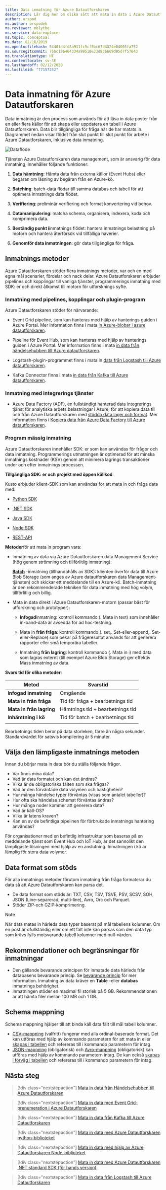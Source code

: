 ```yaml
---
title: Data inmatning för Azure Datautforskaren
description: Lär dig mer om olika sätt att mata in data i Azure Datautforskaren
author: orspod
ms.author: orspodek
ms.reviewer: mblythe
ms.service: data-explorer
ms.topic: conceptual
ms.date: 02/18/2019
ms.openlocfilehash: 54401d4fd8a911fc9cf5bc67d4324e84005fa752
ms.sourcegitcommit: 76bc196464334a99510e33d836669d95d7f57643
ms.translationtype: HT
ms.contentlocale: sv-SE
ms.lasthandoff: 02/12/2020
ms.locfileid: "77157252"
---
```

# <a name="azure-data-explorer-data-ingestion"></a>Data inmatning för Azure Datautforskaren

Data inmatning är den process som används för att läsa in data poster från en eller flera källor för att skapa eller uppdatera en tabell i Azure Datautforskaren. Data blir tillgängliga för fråga när de har matats in. Diagrammet nedan visar flödet från slut punkt till slut punkt för arbete i Azure Datautforskaren, inklusive data inmatning.

![Dataflöde](media/ingest-data-overview/data-flow.png)

Tjänsten Azure Datautforskaren data management, som är ansvarig för data inmatning, innehåller följande funktioner:

1. **Data hämtning**: Hämta data från externa källor (Event Hubs) eller begäran om läsning av begäran från en Azure-kö.

1. **Batching**: batch-data flödar till samma databas och tabell för att optimera inmatnings data flödet.

1. **Verifiering**: preliminär verifiering och format konvertering vid behov.

1. **Datamanipulering**: matcha schema, organisera, indexera, koda och komprimera data.

1. **Beständig punkt i**inmatnings flödet: hantera inmatnings belastning på motorn och hantera återförsök vid tillfälliga haverier.

1. **Genomför data inmatningen**: gör data tillgängliga för fråga.

## <a name="ingestion-methods"></a>Inmatnings metoder

Azure Datautforskaren stöder flera inmatnings metoder, var och en med egna mål scenarier, fördelar och nack delar. Azure Datautforskaren erbjuder pipelines och kopplingar till vanliga tjänster, programmerings inmatning med SDK: er och direkt åtkomst till motorn för utforsknings syfte.

### <a name="ingestion-using-pipelines-connectors-and-plugins"></a>Inmatning med pipelines, kopplingar och plugin-program

Azure Datautforskaren stöder för närvarande:

* Event Grid pipeline, som kan hanteras med hjälp av hanterings guiden i Azure Portal. Mer information finns i mata [in Azure-blobar i azure datautforskaren](ingest-data-event-grid.md).

* Pipeline för Event Hub, som kan hanteras med hjälp av hanterings guiden i Azure Portal. Mer information finns i mata [in data från händelsehubben till Azure datautforskaren](ingest-data-event-hub.md).

* Logstash-plugin-programmet finns i mata in [data från Logstash till Azure datautforskaren](ingest-data-logstash.md).

* Kafka Connector finns i mata [in data från Kafka till Azure datautforskaren](ingest-data-kafka.md).

### <a name="ingestion-using-integration-services"></a>Inmatning med integrerings tjänster

* Azure Data Factory (ADF), en fullständigt hanterad data integrerings tjänst för analytiska arbets belastningar i Azure, för att kopiera data till och från Azure Datautforskaren med [stödda data lager och format](/azure/data-factory/copy-activity-overview#supported-data-stores-and-formats). Mer information finns i [Kopiera data från Azure Data Factory till Azure datautforskaren](/azure/data-explorer/data-factory-load-data).

### <a name="programmatic-ingestion"></a>Program mässig inmatning

Azure Datautforskaren innehåller SDK: er som kan användas för frågor och data inmatning. Programmerings utmatningen är optimerad för att minska inmatnings kostnader (KSV) genom att minimera lagrings transaktioner under och efter inmatnings processen.

**Tillgängliga SDK: er och projekt med öppen källkod**:

Kusto erbjuder klient-SDK som kan användas för att mata in och fråga data med:

* [Python SDK](/azure/kusto/api/python/kusto-python-client-library)

* [.NET SDK](/azure/kusto/api/netfx/about-the-sdk)

* [Java SDK](/azure/kusto/api/java/kusto-java-client-library)

* [Node SDK](/azure/kusto/api/node/kusto-node-client-library)

* [REST-API](/azure/kusto/api/netfx/kusto-ingest-client-rest)

**Metoder**för att mata in program vara:

* Inmatning av data via Azure Datautforskaren data Management Service (hög genom strömning och tillförlitlig inmatning):

    [**Batch**](/azure/kusto/api/netfx/kusto-ingest-queued-ingest-sample) -inmatning (tillhandahålls av SDK): klienten överför data till Azure Blob Storage (som anges av Azure datautforskaren data Management-tjänsten) och skickar ett meddelande till en Azure-kö. Batch-inmatning är den rekommenderade tekniken för data inmatning med hög volym, tillförlitlig och billig.

* Mata in data direkt i Azure Datautforskaren-motorn (passar bäst för utforskning och prototyper):

  * **Infogad**inmatning: kontroll kommando (. Mata in text) som innehåller in-band-data är avsedda för ad hoc-testning.

  * Mata in **från fråga**: kontroll kommando (. set,. Set-eller-append,. Set-eller-Replace) som pekar på frågeresultat används för att generera rapporter eller små temporära tabeller.

  * Inmatning **från lagring**: kontroll kommando (. Mata in i) med data som lagras externt (till exempel Azure Blob Storage) ger effektiv Mass inmatning av data.

**Svars tid för olika metoder**:

| Metod | Svarstid |
| --- | --- |
| **Infogad inmatning** | Omgående |
| **Mata in från fråga** | Tid för fråga + bearbetnings tid |
| **Mata in från lagring** | Hämtnings tid + bearbetnings tid |
| **Inhämtning i kö** | Tid för batch + bearbetnings tid |
| |

Bearbetnings tiden beror på data storleken, färre än några sekunder. Standardvärdet för satsvis kompilering är 5 minuter.

## <a name="choosing-the-most-appropriate-ingestion-method"></a>Välja den lämpligaste inmatnings metoden

Innan du börjar mata in data bör du ställa följande frågor.

* Var finns mina data? 
* Vad är data formatet och kan det ändras? 
* Vilka är de obligatoriska fälten som ska frågas? 
* Vad är den förväntade data volymen och hastigheten? 
* Hur många händelse typer förväntas (visas som antalet tabeller)? 
* Hur ofta ska händelse schemat förväntas ändras? 
* Hur många noder kommer att generera data? 
* Vad är käll-OS? 
* Vilka är latens kraven? 
* Kan en av de befintliga pipelinen för förbrukade inmatnings hantering användas? 

För organisationer med en befintlig infrastruktur som baseras på en meddelande tjänst som Event Hub och IoT Hub, är det sannolikt den lämpligaste lösningen med hjälp av en anslutning. Inmatningen i kö är lämplig för stora data volymer.

## <a name="supported-data-formats"></a>Data format som stöds

För alla inmatnings metoder förutom inmatning från fråga formaterar du data så att Azure Datautforskaren kan parsa det. 
* De data format som stöds är: TXT, CSV, TSV, TSVE, PSV, SCSV, SOH, JSON (Line-separerad, multi-line), Avro, Orc och Parquet. 
* Stöder ZIP-och GZIP-komprimering.

> [!NOTE]
> När data matas in härleds data typer baserat på mål tabellens kolumner. Om en post är ofullständig eller om ett fält inte kan parsas som den data typ som krävs fylls motsvarande tabell kolumner med null-värden.

## <a name="ingestion-recommendations-and-limitations"></a>Rekommendationer och begränsningar för inmatningar

* Den gällande bevarande principen för inmatade data härleds från databasens bevarande princip. Se [bevarande princip](/azure/kusto/concepts/retentionpolicy) för mer information. Inmatning av data kräver en **Table** -eller **databas** inmatnings behörighet.
* Inmatningen stöder en maximal fil storlek på 5 GB. Rekommendationen är att hämta filer mellan 100 MB och 1 GB.

## <a name="schema-mapping"></a>Schema mappning

Schema mappning hjälper till att binda käll data fält till mål tabell kolumner.

* [CSV-mappning](/azure/kusto/management/mappings?branch=master#csv-mapping) (valfritt) fungerar med alla ordinal-baserade format. Det kan utföras med hjälp av kommando parametern för att mata in eller [skapas i tabellen](/azure/kusto/management/tables?branch=master#create-ingestion-mapping) och refereras till i kommando parametern för intag.
* [JSON-mappning](/azure/kusto/management/mappings?branch=master#json-mapping) (obligatorisk) och [Avro-mappning](/azure/kusto/management/mappings?branch=master#avro-mapping) (obligatorisk) kan utföras med hjälp av kommando parametern intag. De kan också [skapas i förväg i tabellen](/azure/kusto/management/tables#create-ingestion-mapping) och refereras till i kommando parametern för intag.

## <a name="next-steps"></a>Nästa steg

> [!div class="nextstepaction"]
> [Mata in data från Händelsehubben till Azure Datautforskaren](ingest-data-event-hub.md)

> [!div class="nextstepaction"]
> [Mata in data med Event Grid-prenumeration i Azure Datautforskaren](ingest-data-event-grid.md)

> [!div class="nextstepaction"]
> [Mata in data från Kafka till Azure Datautforskaren](ingest-data-kafka.md)

> [!div class="nextstepaction"]
> [Mata in data med Azure Datautforskaren python-biblioteket](python-ingest-data.md)

> [!div class="nextstepaction"]
> [Mata in data med hjälp av Azure Datautforskaren Node-biblioteket](node-ingest-data.md)

> [!div class="nextstepaction"]
> [Mata in data med Azure Datautforskaren .NET standard SDK (för hands version)](net-standard-ingest-data.md)

> [!div class="nextstepaction"]
> [Mata in data från Logstash till Azure Datautforskaren](ingest-data-logstash.md)
